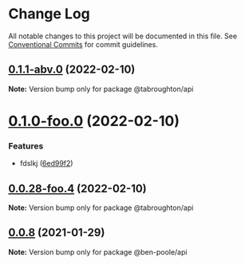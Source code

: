 # Change Log

All notable changes to this project will be documented in this file.
See [Conventional Commits](https://conventionalcommits.org) for commit guidelines.

## [0.1.1-abv.0](https://github.com/ben-poole/lerna-npm-package-registry-test/compare/@tabroughton/api@0.1.1-foof.0...@tabroughton/api@0.1.1-abv.0) (2022-02-10)

**Note:** Version bump only for package @tabroughton/api





# [0.1.0-foo.0](https://github.com/ben-poole/lerna-npm-package-registry-test/compare/@tabroughton/api@0.0.28-foo.4...@tabroughton/api@0.1.0-foo.0) (2022-02-10)


### Features

* fdslkj ([6ed99f2](https://github.com/ben-poole/lerna-npm-package-registry-test/commit/6ed99f2a382b49d9b7647212b7f9177fcbf88212))





## [0.0.28-foo.4](https://github.com/ben-poole/lerna-npm-package-registry-test/compare/@tabroughton/api@0.0.28-foo.3...@tabroughton/api@0.0.28-foo.4) (2022-02-10)

**Note:** Version bump only for package @tabroughton/api





## [0.0.8](https://github.com/ben-poole/lerna-test/compare/@ben-poole/api@0.0.7...@ben-poole/api@0.0.8) (2021-01-29)

**Note:** Version bump only for package @ben-poole/api
